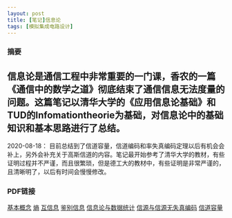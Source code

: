 ```yaml
---
layout: post
title: [笔记]信息论
tags: [模拟集成电路设计]
---
```


### 摘要

信息论是通信工程中非常重要的一门课，香农的一篇《通信中的数学之道》彻底结束了通信信息无法度量的问题。这篇笔记以清华大学的《应用信息论基础》和TUD的Infomationtheorie为基础，对信息论中的基础知识和基本思路进行了总结。
-------------------
2020-08-18：
目前总结到了信道容量，信道编码和率失真编码定理以后有机会会补上，另外会补充关于高斯信道的内容。笔记最开始参考了清华大学的教材，有些证明过程并不严谨，而且很繁琐，但是德工大的教材中，有些证明是非常严谨的，且清晰明了，以后有时间会慢慢修改。


### PDF链接
[基本概念](C:\Users\myste\OneDrive\文档\GitHub\naibaowjk.github.io\documents\信息论\笔记_信息论（一）.pdf)
[熵](C:\Users\myste\OneDrive\文档\GitHub\naibaowjk.github.io\documents\信息论\笔记_信息论（二）.pdf)
[互信息](C:\Users\myste\OneDrive\文档\GitHub\naibaowjk.github.io\documents\信息论\笔记_信息论（三）.pdf)
[鉴别信息](C:\Users\myste\OneDrive\文档\GitHub\naibaowjk.github.io\documents\信息论\笔记_信息论（四）.pdf)
[信息论与数据统计](C:\Users\myste\OneDrive\文档\GitHub\naibaowjk.github.io\documents\信息论\笔记_信息论（五）.pdf)
[信源与信源无失真编码](C:\Users\myste\OneDrive\文档\GitHub\naibaowjk.github.io\documents\信息论\笔记_信息论（六）.pdf)
[信道容量](C:\Users\myste\OneDrive\文档\GitHub\naibaowjk.github.io\documents\信息论\笔记_信息论（七）.pdf)